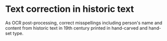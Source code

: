 # Text correction in historic text
As OCR post-processing, correct misspellings including person's name and content from historic text in 19th century printed in hand-carved and hand-set type. 
